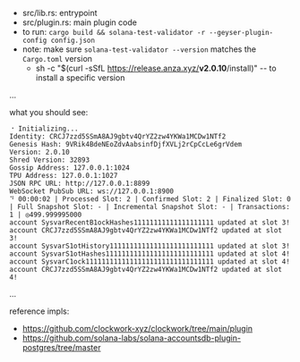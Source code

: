- src/lib.rs: entrypoint 
- src/plugin.rs: main plugin code
- to run: `cargo build && solana-test-validator -r --geyser-plugin-config config.json`
- note: make sure `solana-test-validator --version` matches the `Cargo.toml` version
  - sh -c "$(curl -sSfL https://release.anza.xyz/<b>v2.0.10</b>/install)" -- to install a specific version

...

what you should see:

```
⠐ Initializing...
Identity: CRCJ7zzd5SSmA8AJ9gbtv4QrYZ2zw4YKWa1MCDw1NTf2
Genesis Hash: 9VRik4BdeNEoZdvAabsinfDjfXVLj2rCpCcLe6grVdem
Version: 2.0.10
Shred Version: 32893
Gossip Address: 127.0.0.1:1024
TPU Address: 127.0.0.1:1027
JSON RPC URL: http://127.0.0.1:8899
WebSocket PubSub URL: ws://127.0.0.1:8900
⠙ 00:00:02 | Processed Slot: 2 | Confirmed Slot: 2 | Finalized Slot: 0 | Full Snapshot Slot: - | Incremental Snapshot Slot: - | Transactions: 1 | ◎499.999995000                                                                                                                 account SysvarRecentB1ockHashes11111111111111111111 updated at slot 3!
account CRCJ7zzd5SSmA8AJ9gbtv4QrYZ2zw4YKWa1MCDw1NTf2 updated at slot 3!
account SysvarS1otHistory11111111111111111111111111 updated at slot 3!
account SysvarS1otHashes111111111111111111111111111 updated at slot 4!
account SysvarC1ock11111111111111111111111111111111 updated at slot 4!
account CRCJ7zzd5SSmA8AJ9gbtv4QrYZ2zw4YKWa1MCDw1NTf2 updated at slot 4!
```

... 

reference impls:
- https://github.com/clockwork-xyz/clockwork/tree/main/plugin
- https://github.com/solana-labs/solana-accountsdb-plugin-postgres/tree/master 
